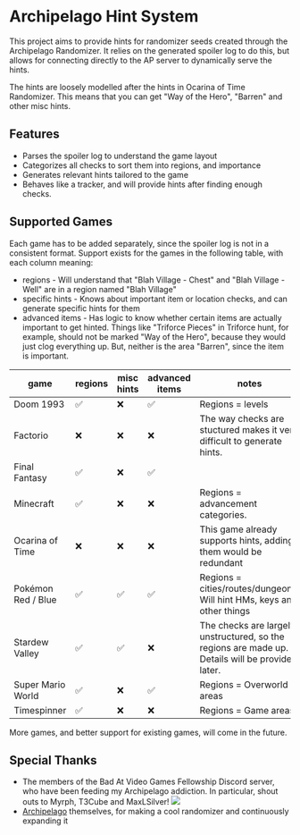 Archipelago Hint System
=======================

This project aims to provide hints for randomizer seeds created through the Archipelago Randomizer.
It relies on the generated spoiler log to do this, but allows for connecting directly to the AP
server to dynamically serve the hints.

The hints are loosely modelled after the hints in Ocarina of Time Randomizer. This means that you
can get "Way of the Hero", "Barren" and other misc hints.

Features
--------

* Parses the spoiler log to understand the game layout
* Categorizes all checks to sort them into regions, and importance
* Generates relevant hints tailored to the game
* Behaves like a tracker, and will provide hints after finding enough checks.

Supported Games
---------------

Each game has to be added separately, since the spoiler log is not in a consistent format. Support
exists for the games in the following table, with each column meaning:

* regions - Will understand that "Blah Village - Chest" and "Blah Village - Well" are in a region
  named "Blah Village"
* specific hints - Knows about important item or location checks, and can generate specific hints
  for them
* advanced items - Has logic to know whether certain items are actually important to get hinted.
  Things like "Triforce Pieces" in Triforce hunt, for example, should not be marked "Way of the
  Hero", because they would just clog everything up. But, neither is the area "Barren", since the
  item is important.

| game | regions | misc hints | advanced items | notes |
|-|-|-|-|-|
| Doom 1993 | ✅ | ❌ | ✅ | Regions = levels
| Factorio | ❌ | ❌ | ❌ | The way checks are stuctured makes it very difficult to generate hints.
| Final Fantasy | ✅ | ❌ | ✅ | |
| Minecraft | ✅ | ❌ | ❌ | Regions = advancement categories.
| Ocarina of Time | ❌ | ❌ | ❌ | This game already supports hints, adding them would be redundant
| Pokémon Red / Blue | ✅ | ✅ | ✅ | Regions = cities/routes/dungeons. Will hint HMs, keys and other things
| Stardew Valley | ✅ | ✅ | ❌ | The checks are largely unstructured, so the regions are made up. Details will be provided later.
| Super Mario World | ✅ | ❌ | ✅ | Regions = Overworld areas
| Timespinner | ✅ | ❌ | ❌ | Regions = Game areas

More games, and better support for existing games, will come in the future.

Special Thanks
--------------

* The members of the Bad At Video Games Fellowship Discord server, who have been feeding my Archipelago addiction. In particular, shout outs to Myrph, T3Cube and MaxLSilver!
  [![](https://dcbadge.vercel.app/api/server/Cc6chzekTK)](https://discord.gg/Cc6chzekTK)
* [Archipelago](https://archipelago.gg) themselves, for making a cool randomizer and continuously expanding it